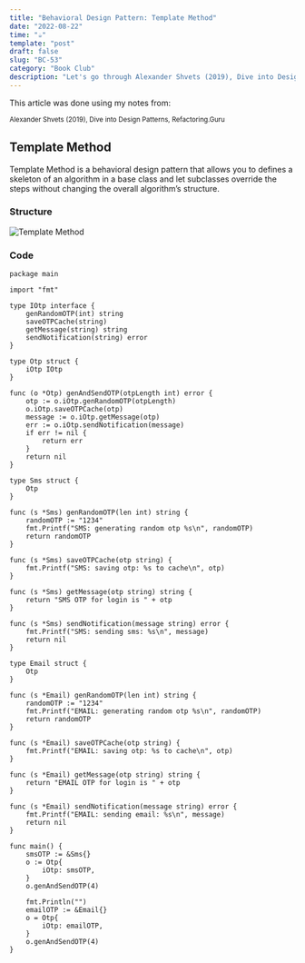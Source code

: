 ```yaml
---
title: "Behavioral Design Pattern: Template Method"
date: "2022-08-22"
time: "☕️"
template: "post"
draft: false
slug: "BC-53"
category: "Book Club"
description: "Let's go through Alexander Shvets (2019), Dive into Design Patterns, Behavioral Deisgn Patterns"
---
```


This article was done using my notes from:

<sub>Alexander Shvets (2019), Dive into Design Patterns, Refactoring.Guru</sub>

##  Template Method

Template Method is a behavioral design pattern that allows you to defines a skeleton of an algorithm in a base class and let subclasses override the steps without changing the overall algorithm’s structure.

### Structure

![Template Method](/media/architecture/template-pattern.png)

### Code

```
package main

import "fmt"

type IOtp interface {
	genRandomOTP(int) string
	saveOTPCache(string)
	getMessage(string) string
	sendNotification(string) error
}

type Otp struct {
	iOtp IOtp
}

func (o *Otp) genAndSendOTP(otpLength int) error {
	otp := o.iOtp.genRandomOTP(otpLength)
	o.iOtp.saveOTPCache(otp)
	message := o.iOtp.getMessage(otp)
	err := o.iOtp.sendNotification(message)
	if err != nil {
		return err
	}
	return nil
}

type Sms struct {
	Otp
}

func (s *Sms) genRandomOTP(len int) string {
	randomOTP := "1234"
	fmt.Printf("SMS: generating random otp %s\n", randomOTP)
	return randomOTP
}

func (s *Sms) saveOTPCache(otp string) {
	fmt.Printf("SMS: saving otp: %s to cache\n", otp)
}

func (s *Sms) getMessage(otp string) string {
	return "SMS OTP for login is " + otp
}

func (s *Sms) sendNotification(message string) error {
	fmt.Printf("SMS: sending sms: %s\n", message)
	return nil
}

type Email struct {
	Otp
}

func (s *Email) genRandomOTP(len int) string {
	randomOTP := "1234"
	fmt.Printf("EMAIL: generating random otp %s\n", randomOTP)
	return randomOTP
}

func (s *Email) saveOTPCache(otp string) {
	fmt.Printf("EMAIL: saving otp: %s to cache\n", otp)
}

func (s *Email) getMessage(otp string) string {
	return "EMAIL OTP for login is " + otp
}

func (s *Email) sendNotification(message string) error {
	fmt.Printf("EMAIL: sending email: %s\n", message)
	return nil
}

func main() {
	smsOTP := &Sms{}
	o := Otp{
		iOtp: smsOTP,
	}
	o.genAndSendOTP(4)

	fmt.Println("")
	emailOTP := &Email{}
	o = Otp{
		iOtp: emailOTP,
	}
	o.genAndSendOTP(4)
}
```
